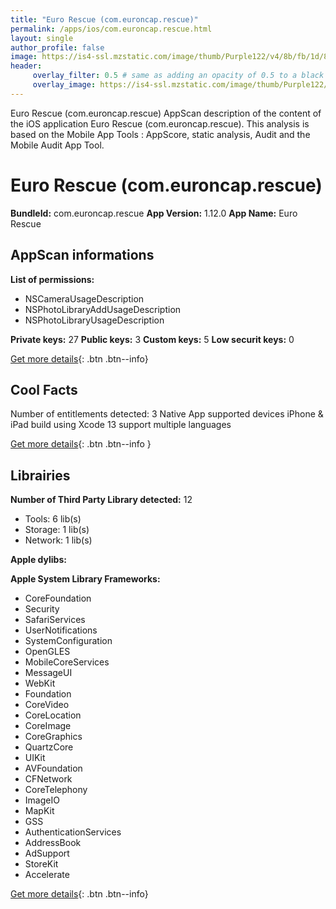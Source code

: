 ```yaml
---
title: "Euro Rescue (com.euroncap.rescue)"
permalink: /apps/ios/com.euroncap.rescue.html
layout: single
author_profile: false
image: https://is4-ssl.mzstatic.com/image/thumb/Purple122/v4/8b/fb/1d/8bfb1d0d-2fd5-fea8-beb0-ba3526feb1a2/AppIcon-0-0-1x_U007emarketing-0-0-0-7-0-0-sRGB-0-0-0-GLES2_U002c0-512MB-85-220-0-0.png/512x512bb.jpg
header: 
     overlay_filter: 0.5 # same as adding an opacity of 0.5 to a black background
     overlay_image: https://is4-ssl.mzstatic.com/image/thumb/Purple122/v4/8b/fb/1d/8bfb1d0d-2fd5-fea8-beb0-ba3526feb1a2/AppIcon-0-0-1x_U007emarketing-0-0-0-7-0-0-sRGB-0-0-0-GLES2_U002c0-512MB-85-220-0-0.png/512x512bb.jpg
---
```

Euro Rescue (com.euroncap.rescue) AppScan description of the content of the iOS application Euro Rescue (com.euroncap.rescue). This analysis is based on the Mobile App Tools : AppScore, static analysis, Audit and the Mobile Audit App Tool.

# Euro Rescue (com.euroncap.rescue)

**BundleId:** com.euroncap.rescue
**App Version:** 1.12.0
**App Name:** Euro Rescue


## AppScan informations 

**List of permissions:** 
- NSCameraUsageDescription
- NSPhotoLibraryAddUsageDescription
- NSPhotoLibraryUsageDescription
  
  
**Private keys:** 27
**Public keys:** 3
**Custom keys:** 5
**Low securit keys:** 0
  
[Get more details](/pricing.html){: .btn .btn--info}

## Cool Facts

Number of entitlements detected: 3
Native App
supported devices iPhone & iPad
build using Xcode 13
support multiple languages
  
[Get more details](/pricing.html){: .btn .btn--info }

## Librairies 
**Number of Third Party Library detected:** 12
- Tools: 6 lib(s)
- Storage: 1 lib(s)
- Network: 1 lib(s)


**Apple dylibs:**


**Apple System Library Frameworks:**
- CoreFoundation
- Security
- SafariServices
- UserNotifications
- SystemConfiguration
- OpenGLES
- MobileCoreServices
- MessageUI
- WebKit
- Foundation
- CoreVideo
- CoreLocation
- CoreImage
- CoreGraphics
- QuartzCore
- UIKit
- AVFoundation
- CFNetwork
- CoreTelephony
- ImageIO
- MapKit
- GSS
- AuthenticationServices
- AddressBook
- AdSupport
- StoreKit
- Accelerate


  
[Get more details](/pricing.html){: .btn .btn--info}

